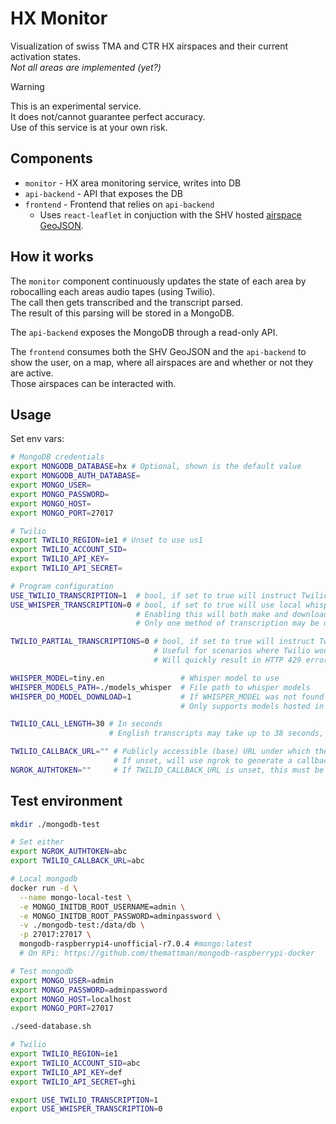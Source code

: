 # HX Monitor
Visualization of swiss TMA and CTR HX airspaces and their current activation states.  
_Not all areas are implemented (yet?)_

> [!WARNING]
> This is an experimental service.  
> It does not/cannot guarantee perfect accuracy.  
> Use of this service is at your own risk.  

## Components
- `monitor` - HX area monitoring service, writes into DB
- `api-backend` - API that exposes the DB
- `frontend` - Frontend that relies on `api-backend`
  - Uses `react-leaflet` in conjuction with the SHV hosted [airspace GeoJSON](https://airspace.shv-fsvl.ch/doc).

## How it works
The `monitor` component continuously updates the state of each area by robocalling each areas audio tapes (using Twilio).  
The call then gets transcribed and the transcript parsed.  
The result of this parsing will be stored in a MongoDB.

The `api-backend` exposes the MongoDB through a read-only API.

The `frontend` consumes both the SHV GeoJSON and the `api-backend` to show the user, on a map, where all airspaces are and whether or not they are active.  
Those airspaces can be interacted with.

## Usage
Set env vars:
```bash
# MongoDB credentials
export MONGODB_DATABASE=hx # Optional, shown is the default value
export MONGODB_AUTH_DATABASE=
export MONGO_USER=
export MONGO_PASSWORD=
export MONGO_HOST=
export MONGO_PORT=27017

# Twilio
export TWILIO_REGION=ie1 # Unset to use us1
export TWILIO_ACCOUNT_SID=
export TWILIO_API_KEY=
export TWILIO_API_SECRET=

# Program configuration
USE_TWILIO_TRANSCRIPTION=1  # bool, if set to true will instruct Twilio to transcribe with their STT
USE_WHISPER_TRANSCRIPTION=0 # bool, if set to true will use local whisper to transcribe
                            # Enabling this will both make and download recordings off Twilio
                            # Only one method of transcription may be used!                            

TWILIO_PARTIAL_TRANSCRIPTIONS=0 # bool, if set to true will instruct Twilio to send partial transcriptions
                                # Useful for scenarios where Twilio would only send a single transcribed sentence
                                # Will quickly result in HTTP 429 errors when using ngrok!

WHISPER_MODEL=tiny.en                 # Whisper model to use
WHISPER_MODELS_PATH=./models_whisper  # File path to whisper models
WHISPER_DO_MODEL_DOWNLOAD=1           # If WHISPER_MODEL was not found in ./models, attempt download from HuggingFace
                                      # Only supports models hosted in repository 'ggerganov/whisper.cpp'

TWILIO_CALL_LENGTH=30 # In seconds
                      # English transcripts may take up to 38 seconds, e.g. Meiringen

TWILIO_CALLBACK_URL="" # Publicly accessible (base) URL under which the callback server will be hosted
                       # If unset, will use ngrok to generate a callback URL
NGROK_AUTHTOKEN=""     # If TWILIO_CALLBACK_URL is unset, this must be set
```

## Test environment
```bash
mkdir ./mongodb-test

# Set either
export NGROK_AUTHTOKEN=abc
export TWILIO_CALLBACK_URL=abc

# Local mongodb
docker run -d \
  --name mongo-local-test \
  -e MONGO_INITDB_ROOT_USERNAME=admin \
  -e MONGO_INITDB_ROOT_PASSWORD=adminpassword \
  -v ./mongodb-test:/data/db \
  -p 27017:27017 \
  mongodb-raspberrypi4-unofficial-r7.0.4 #mongo:latest
  # On RPi: https://github.com/themattman/mongodb-raspberrypi-docker

# Test mongodb
export MONGO_USER=admin
export MONGO_PASSWORD=adminpassword
export MONGO_HOST=localhost
export MONGO_PORT=27017

./seed-database.sh

# Twilio
export TWILIO_REGION=ie1
export TWILIO_ACCOUNT_SID=abc
export TWILIO_API_KEY=def
export TWILIO_API_SECRET=ghi

export USE_TWILIO_TRANSCRIPTION=1
export USE_WHISPER_TRANSCRIPTION=0
```